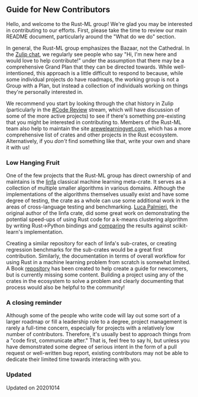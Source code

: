## Guide for New Contributors

Hello, and welcome to the Rust-ML group! We're glad you may be interested in contributing to our efforts. First, please take the time to review our main README document, particularly around the "What do we do" section. 

In general, the Rust-ML group emphasizes the Bazaar, not the Cathedral. In the [Zulip chat](https://rust-ml.zulipchat.com/), we regularly see people who say "Hi, I'm new here and would love to help contribute!" under the assumption that there may be a comprehensive Grand Plan that they can be directed towards. While well-intentioned, this approach is a little difficult to respond to because, while some individual projects do have roadmaps, the working group is not a Group with a Plan, but instead a collection of individuals working on things they're personally interested in. 

We recommend you start by looking through the chat history in Zulip (particularly in the [#Code Review](https://rust-ml.zulipchat.com/#narrow/stream/237158-Code-Review) stream, which will have discussion of some of the more active projects) to see if there's something pre-existing that you might be interested in contributing to. Members of the Rust-ML team also help to maintain the site [arewelearningyet.com](https://www.arewelearningyet.com/), which has a more comprehensive list of crates and other projects in the Rust ecosystem. Alternatively, if you *don't* find something like that, write your own and share it with us! 

### Low Hanging Fruit

One of the few projects that the Rust-ML group has direct ownership of and maintains is the [linfa](https://github.com/rust-ml/linfa/) classical machine learning meta-crate. It serves as a collection of multiple smaller algorithms in various domains. Although the implementations of the algorithms themselves usually exist and have some degree of testing, the crate as a whole can use some additional work in the areas of cross-language testing and benchmarking. [Luca Palmieri](https://github.com/LukeMathWalker), the original author of the linfa crate, did some great work on demonstrating the potential speed-ups of using Rust code for a k-means clustering algorithm by writing Rust->Python bindings and [comparing](https://www.lpalmieri.com/posts/2019-12-01-taking-ml-to-production-with-rust-a-25x-speedup/) the results against scikit-learn's implementation. 

Creating a similar repository for each of linfa's sub-crates, or creating regression benchmarks for the sub-crates would be a great first contribution. Similarly, the documentation in terms of overall workflow for using Rust in a machine learning problem from scratch is somewhat limited. A Book [repository](https://github.com/rust-ml/book) has been created to help create a guide for newcomers, but is currently missing some content. Building a project using any of the crates in the ecosystem to solve a problem and clearly documenting that process would also be helpful to the community!

### A closing reminder

Although some of the people who write code will lay out some sort of a larger roadmap or fill a leadership role to a degree, project management is rarely a full-time concern, especially for projects with a relatively low number of contributors. Therefore, it's usually best to approach things from a "code first, communicate after." That is, feel free to say hi, but unless you have demonstrated some degree of serious intent in the form of a pull request or well-written bug report, existing contributors may not be able to dedicate their limited time towards interacting with you. 

### Updated 

Updated on 20201014
